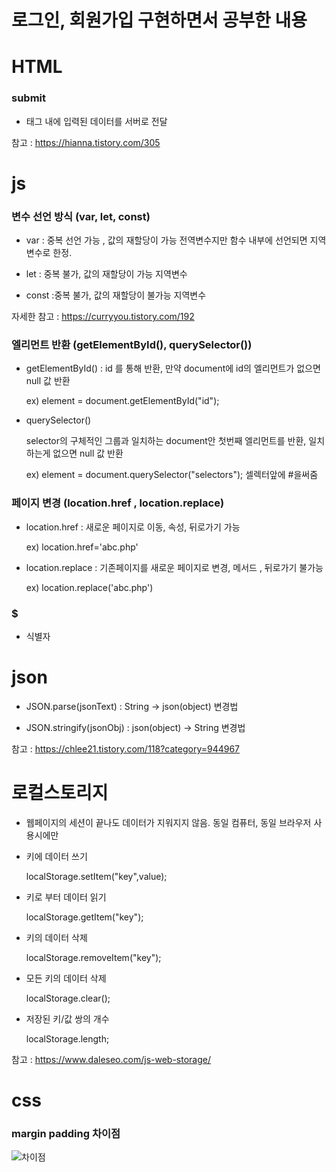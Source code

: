 # 로그인, 회원가입 구현하면서 공부한 내용



# HTML 

### submit

- <form> 태그 내에 입력된 데이터를 서버로 전달

참고 : https://hianna.tistory.com/305

# js

###  변수 선언 방식 (var, let, const)

- var : 중복 선언 가능 , 값의 재할당이 가능 전역변수지만 함수 내부에 선언되면 지역변수로 한정.

- let : 중복 불가, 값의 재할당이 가능 지역변수

- const	:중복 불가, 값의 재할당이 불가능 지역변수

자세한 참고 : https://curryyou.tistory.com/192 

### 엘리먼트 반환  (getElementById(), querySelector())

- getElementById() : id 를 통해 반환, 만약 document에 id의 엘리먼트가 없으면 null 값 반환 

  ex) element = document.getElementById("id");

- querySelector()

  selector의 구체적인 그룹과 일치하는 document안 첫번째 엘리먼트를 반환, 일치하는게 없으면 null 값 반환

  ex) element = document.querySelector("selectors"); 셀렉터앞에 #을써줌

### 페이지 변경 (location.href , location.replace)

- location.href  : 새로운 페이지로 이동, 속성, 뒤로가기 가능

  ex) location.href='abc.php' 

- location.replace : 기존페이지를 새로운 페이지로 변경, 메서드 , 뒤로가기 불가능

  ex) location.replace('abc.php') 

### $

- 식별자

# json

- JSON.parse(jsonText) : String → json(object) 변경법

- JSON.stringify(jsonObj) : json(object) → String 변경법

참고 : https://chlee21.tistory.com/118?category=944967

#  로컬스토리지

- 웹페이지의 세션이 끝나도 데이터가 지워지지 않음. 동일 컴퓨터, 동일 브라우저 사용시에만

- 키에 데이터 쓰기

  localStorage.setItem("key",value);

- 키로 부터 데이터 읽기

  localStorage.getItem("key");

- 키의 데이터 삭제

  localStorage.removeItem("key");

- 모든 키의 데이터 삭제

  localStorage.clear();

- 저장된 키/값 쌍의 개수

  localStorage.length;

참고 : https://www.daleseo.com/js-web-storage/

# css

### margin padding 차이점



![차이점](C:\Users\osh45\Desktop\차이점.png)



